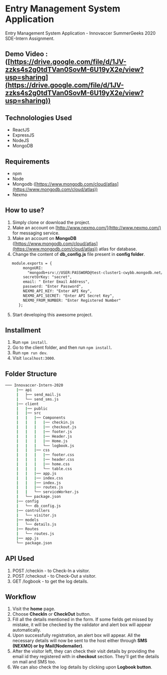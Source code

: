 # Entry Management System Application

Entry Management System Application - Innovaccer SummerGeeks 2020 SDE-Intern Assignment.

## Demo Video : ([https://drive.google.com/file/d/1JV-zzks4s2g0tdTVan0SovM-6U19yX2e/view?usp=sharing](https://drive.google.com/file/d/1JV-zzks4s2g0tdTVan0SovM-6U19yX2e/view?usp=sharing))

## Technolologies Used

- ReactJS
- ExpressJS
- NodeJS
- MongoDB

## Requirements

- npm
- Node
- Mongodb ([https://www.mongodb.com/cloud/atlas](https://www.mongodb.com/cloud/atlas))
- Nexmo

## How to use?

1. Simply clone or download the project.
2. Make an account on [http://www.nexmo.com/](http://www.nexmo.com/) for messaging service.
3. Make an account on **MongoDB** ([https://www.mongodb.com/cloud/atlas](https://www.mongodb.com/cloud/atlas)) atlas for database.
4. Change the content of **db_config.js** file present in **config folder**.

```markdown
   module.exports = {
        mongoURI:
          "mongodb+srv://USER:PASSWORD@test-cluster1-cwybb.mongodb.net/test?retryWrites=true",
        secretOrKey: "secret",
        email: " Enter Email Address",
        password: "Enter Password",
        NEXMO_API_KEY: "Enter API Key",
        NEXMO_API_SECRET: "Enter API Secret Key",
        NEXMO_FROM_NUMBER: "Enter Registered Number"
      };
```

5. Start developing this awesome project.

## Installment

1.  Run `npm install`.
2.  Go to the client folder, and then run `npm install`.
3.  Run `npm run dev`.
4.  Visit `localhost:3000`.

## Folder Structure

```bash
─── Innovaccer-Intern-2020
     |── api
     |   ├── send_mail.js
     |   └── send_sms.js
     |── client
     |   |── public
     |   |── src
     |   |   |── Components
     |   |   |   |── checkin.js
     |   |   |   |── checkout.js
     |   |   |   |── footer.js
     |   |   |   |── Header.js
     |   |   |   |── Home.js
     |   |   |   └── logbook.js
     |   |   |── css
     |   |   |   |── footer.css
     |   |   |   |── header.css
     |   |   |   |── home.css
     |   |   |   └── table.css
     |   |   |── app.js
     |   |   |── index.css
     |   |   |── index.js
     |   |   |── routes.js
     |   |   └── serviceWorker.js
     |   └── package.json
     |── config
     |   └── db_config.js
     |── controllers
     |   └── visitor.js
     |── models
     |   └── details.js
     |── Routes
     |   └── routes.js
     |── app.js
     └── package.json
```

## API Used

1. POST /checkin - to Check-In a visitor.
2. POST /checkout - to Check-Out a visitor.
3. GET /logbook - to get the log details.

## Workflow

1. Visit the **home** page.
2. Choose **CheckIn** or **CheckOut** button.
3. Fill all the details mentioned in the form. If some fields get missed by mistake, it will be checked by the validator and alert box will appear automatically.
4. Upon successfully registration, an alert box will appear. All the necessary details will now be sent to the host either through **SMS (NEXMO) or by Mail(Nodemailer)**.
5. After the visitor left, they can check their visit details by providing the email id they registered with in **checkout** section. They'll get the details on mail and SMS too.
6. We can also check the log details by clicking upon **Logbook button**.
